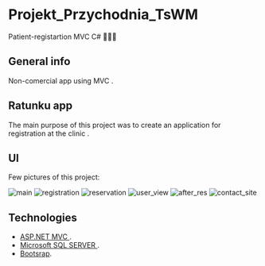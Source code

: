 # Projekt_Przychodnia_TsWM
Patient-registartion MVC C# 👨‍⚕️💉

## General info
Non-comercial app using MVC . 

## Ratunku app
The main purpose of this project was to create an application for registration at the clinic .

## UI
Few pictures of this project: 

![main](https://user-images.githubusercontent.com/98978049/158968610-62b5c577-e2b1-4815-b93b-bd1f55c19f4c.png)
![registration](https://user-images.githubusercontent.com/98978049/158970028-cb564120-e24c-41a3-ab0a-a6d1f23c262a.png)
![reservation](https://user-images.githubusercontent.com/98978049/158968952-f7d7f589-e0a9-4497-8acb-d570e22ef1a6.png)
![user_view](https://user-images.githubusercontent.com/98978049/158969102-c63f81d7-abf8-42b0-8c7d-dd73ab0d76bb.png)
![after_res](https://user-images.githubusercontent.com/98978049/158969142-59343271-a067-44fe-b8f4-d93acada475c.png)
![contact_site](https://user-images.githubusercontent.com/98978049/158969234-8c956c20-295b-42bc-bb29-bcd89e9df2e8.png)


## Technologies
* [ASP.NET MVC ](https://docs.microsoft.com/pl-pl/aspnet/mvc/overview/getting-started/introduction/getting-started).
* [Microsoft SQL SERVER ](https://www.microsoft.com/pl-pl/sql-server/sql-server-downloads).
* [Bootsrap](https://getbootstrap.com).
